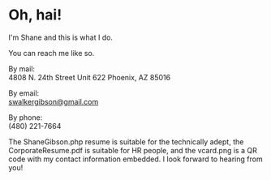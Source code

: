 # Oh, hai! #

I'm Shane and this is what I do.

You can reach me like so.

By mail:  
4808 N. 24th Street
Unit 622
Phoenix, AZ 85016

By email:  
swalkergibson@gmail.com

By phone:  
(480) 221-7664

The ShaneGibson.php resume is suitable for the technically adept, the CorporateResume.pdf is suitable for HR people, and the vcard.png is a QR code with my contact information embedded. I look forward to hearing from you!
